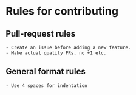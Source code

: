 # Rules for contributing

## Pull-request rules
	- Create an issue before adding a new feature.
	- Make actual quality PRs, no +1 etc.

## General format rules
	- Use 4 spaces for indentation
